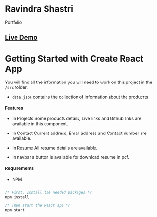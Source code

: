 <h1> Ravindra Shastri</h1>
<p> Portfolio </p>

## [Live Demo](https://ravindrashastri.vercel.app/)


# Getting Started with Create React App

You will find all the information you will need to work on this project in the `/src` folder.
- `data.json` contains the collection of information about the producrts

#### Features

- In Projects
  Some products details, Live links and Github links are available in this component.

- In Contact
  Current address, Email address and Contact number are available.

- In Resume
  All resume details are available.
  
- In navbar a button is available for download resume in pdf.



#### Requirements

- NPM

```javascript

/* First, Install the needed packages */
npm install

/* Then start the React app */
npm start

```
